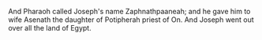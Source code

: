 And Pharaoh called Joseph's name Zaphnathpaaneah; and he gave him to wife Asenath the daughter of Potipherah priest of On. And Joseph went out over all the land of Egypt.
